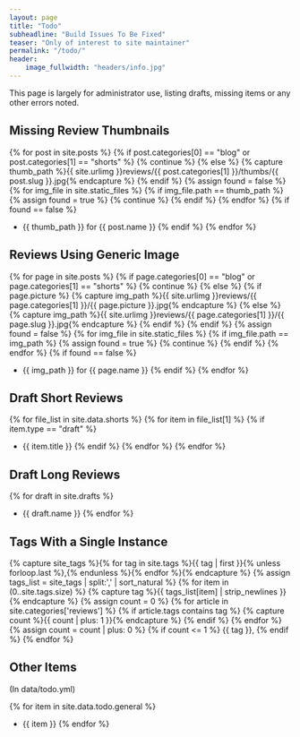 ```yaml
---
layout: page
title: "Todo"
subheadline: "Build Issues To Be Fixed"
teaser: "Only of interest to site maintainer"
permalink: "/todo/"
header:
    image_fullwidth: "headers/info.jpg"
---
```


This page is largely for administrator use, listing drafts, missing items
or any other errors noted.

## Missing Review Thumbnails

{% for post in site.posts %}
          {% if post.categories[0] == "blog" or post.categories[1] == "shorts" %}
              {% continue %}
          {% else %}
              {% capture thumb_path %}{{ site.urlimg }}reviews/{{ post.categories[1] }}/thumbs/{{ post.slug }}.jpg{% endcapture %}
          {% endif %}
          {% assign found = false %}
          {% for img_file in site.static_files %}
            {% if img_file.path == thumb_path %}
                {% assign found = true %}
                {% continue %}
            {% endif %}
          {% endfor %}
          {% if found == false %}
- {{ thumb_path }} for {{ post.name }}
          {% endif %}
{% endfor %}

## Reviews Using Generic Image

{% for page in site.posts %}
          {% if page.categories[0] == "blog" or page.categories[1] == "shorts" %}
              {% continue %}
          {% else %}
            {% if page.picture %}
                {% capture img_path %}{{ site.urlimg }}reviews/{{ page.categories[1] }}/{{ page.picture }}.jpg{% endcapture %}
            {% else %}
                {% capture img_path %}{{ site.urlimg }}reviews/{{ page.categories[1] }}/{{ page.slug }}.jpg{% endcapture %}
            {% endif %}
          {% endif %}
          {% assign found = false %}
          {% for img_file in site.static_files %}
            {% if img_file.path == img_path %}
                {% assign found = true %}
                {% continue %}
            {% endif %}
          {% endfor %}
          {% if found == false %}
- {{ img_path }} for {{ page.name }}
          {% endif %}
{% endfor %}

## Draft Short Reviews

{% for file_list in site.data.shorts %}
{% for item in file_list[1] %}
{% if item.type == "draft" %}
- {{ item.title }}
{% endif %}
{% endfor %}
{% endfor %}

## Draft Long Reviews

{% for draft in site.drafts %}
- {{ draft.name }}
{% endfor %}

## Tags With a Single Instance

<p>
{% capture site_tags %}{% for tag in site.tags %}{{ tag | first }}{% unless forloop.last %},{% endunless %}{% endfor %}{% endcapture %}
{% assign tags_list = site_tags | split:',' | sort_natural %}
{% for item in (0..site.tags.size) %}
{% capture tag %}{{ tags_list[item] | strip_newlines }}{% endcapture %}
{% assign count = 0 %}
{% for article in site.categories['reviews'] %}
{% if article.tags contains tag %}
{% capture count %}{{ count | plus: 1 }}{% endcapture %}
{% endif %}
{% endfor %}
{% assign count = count | plus: 0 %}
{% if count <= 1 %}
    {{ tag }},
{% endif %}
{% endfor %}
</p>

## Other Items

(In data/todo.yml)

{% for item in site.data.todo.general %}
- {{ item }}
{% endfor %}
